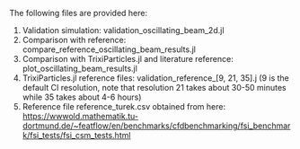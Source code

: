 The following files are provided here:

1) Validation simulation: validation_oscillating_beam_2d.jl
2) Comparison with reference: compare_reference_oscillating_beam_results.jl
3) Comparison with TrixiParticles.jl and literature reference: plot_oscillating_beam_results.jl
4) TrixiParticles.jl reference files: validation_reference_[9, 21, 35].j (9 is the default CI resolution, note that resolution 21 takes about 30-50 minutes while 35 takes about 4-6 hours)
5) Reference file reference_turek.csv obtained from here:
   https://wwwold.mathematik.tu-dortmund.de/~featflow/en/benchmarks/cfdbenchmarking/fsi_benchmark/fsi_tests/fsi_csm_tests.html

